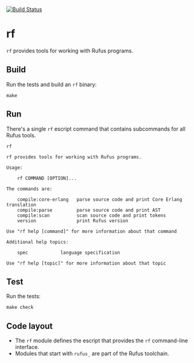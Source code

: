 [![Build Status](https://travis-ci.com/rufus-lang/rufus.svg?branch=master)](https://travis-ci.com/rufus-lang/rufus)
# rf

`rf` provides tools for working with Rufus programs.

## Build

Run the tests and build an `rf` binary:

```
make
```

## Run

There's a single `rf` escript command that contains subcommands for all Rufus
tools.

```
rf
```
```
rf provides tools for working with Rufus programs.

Usage:

    rf COMMAND [OPTION]...

The commands are:

    compile:core-erlang   parse source code and print Core Erlang translation
    compile:parse         parse source code and print AST
    compile:scan          scan source code and print tokens
    version               print Rufus version

Use "rf help [command]" for more information about that command

Additional help topics:

    spec            language specification

Use "rf help [topic]" for more information about that topic
```

## Test

Run the tests:

```
make check
```

## Code layout

- The `rf` module defines the escript that provides the `rf` command-line
  interface.
- Modules that start with `rufus_` are part of the Rufus toolchain.
